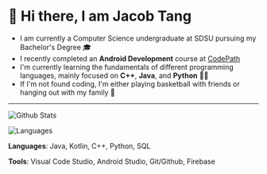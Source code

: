 # 👋 Hi there, I am Jacob Tang 
- I am currently a Computer Science undergraduate at SDSU pursuing my Bachelor's Degree 🎓
- I recently completed an **Android Development** course at [CodePath](https://www.codepath.org/) 
- I'm currently learning the fundamentals of different programming languages, mainly focused on **C++**, **Java**, and **Python** 👨‍💻
- If I'm not found coding, I'm either playing basketball with friends or hanging out with my family 🏀
 _____________________________________________________________________________ 
 
 ![Github Stats](https://github-readme-statistics-six.vercel.app/api?username=JacobTang06&theme=tokyonight&show_icons=true)

 ![Languages](https://github-readme-statistics-six.vercel.app/api/top-langs/?username=JacobTang06&theme=tokyonight&layout=donut-vertical)

**Languages**: Java, Kotlin, C++, Python, SQL 

**Tools**: Visual Code Studio, Android Studio, Git/Github, Firebase
